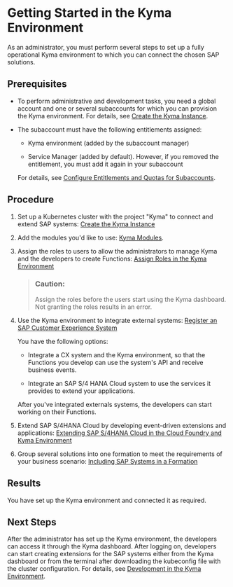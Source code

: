 

# Getting Started in the Kyma Environment

As an administrator, you must perform several steps to set up a fully operational Kyma environment to which you can connect the chosen SAP solutions.





## Prerequisites

-   To perform administrative and development tasks, you need a global account and one or several subaccounts for which you can provision the Kyma environment. For details, see [Create the Kyma Instance](../50-administration-and-ops/create-the-kyma-instance-09dd313.md).

-   The subaccount must have the following entitlements assigned:

    -   Kyma environment \(added by the subaccount manager\)

    -   Service Manager \(added by default\). However, if you removed the entitlement, you must add it again in your subaccount


    For details, see [Configure Entitlements and Quotas for Subaccounts](../50-administration-and-ops/configure-entitlements-and-quotas-for-subaccounts-5ba357b.md).






## Procedure

1.  Set up a Kubernetes cluster with the project "Kyma" to connect and extend SAP systems: [Create the Kyma Instance](../50-administration-and-ops/create-the-kyma-instance-09dd313.md)

2.  Add the modules you'd like to use: [Kyma Modules](../10-concepts/kyma-modules-0dda141.md).

3.  Assign the roles to users to allow the administrators to manage Kyma and the developers to create Functions: [Assign Roles in the Kyma Environment](../50-administration-and-ops/assign-roles-in-the-kyma-environment-148ae38.md)

    > ### Caution:  
    > Assign the roles before the users start using the Kyma dashboard. Not granting the roles results in an error.

4.  Use the Kyma environment to integrate external systems: [Register an SAP Customer Experience System](https://help.sap.com/docs/BTP/65de2977205c403bbc107264b8eccf4b/1582d723f3814d30beba5fc0daa0bb0d.html)

    You have the following options:

    -   Integrate a CX system and the Kyma environment, so that the Functions you develop can use the system's API and receive business events.

    -   Integrate an SAP S/4 HANA Cloud system to use the services it provides to extend your applications.


    After you've integrated externals systems, the developers can start working on their Functions.

5.  Extend SAP S/4HANA Cloud by developing event-driven extensions and applications: [Extending SAP S/4HANA Cloud in the Cloud Foundry and Kyma Environment](https://help.sap.com/docs/BTP/65de2977205c403bbc107264b8eccf4b/40b9e6c3cc43498b92472da13e88c7bf.html)

6.  Group several solutions into one formation to meet the requirements of your business scenario: [Including SAP Systems in a Formation](https://help.sap.com/docs/BTP/65de2977205c403bbc107264b8eccf4b/68b04fa73aa740cb96ed380a85a4761a.html)






## Results

You have set up the Kyma environment and connected it as required.





## Next Steps

After the administrator has set up the Kyma environment, the developers can access it through the Kyma dashboard. After logging on, developers can start creating extensions for the SAP systems either from the Kyma dashboard or from the terminal after downloading the kubeconfig file with the cluster configuration. For details, see [Development in the Kyma Environment](../30-development/development-in-the-kyma-environment-606ec61.md).

